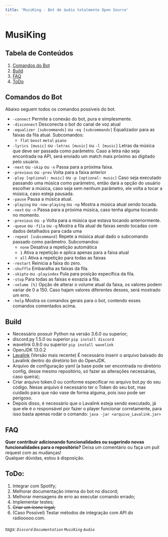 ```yaml
---
title: 'MusiKing - Bot de áudio totalmente Open Source'
---
```


MusiKing
===

## Tabela de Conteúdos

1. [Comandos do Bot](#comandos-do-Bot)
2. [Build](#build)
3. [FAQ](#faq)
4. [ToDo](#todo)

## Comandos do Bot

Abaixo seguem todos os comandos possíveis do bot.

* ```-connect```
    Permite a conexão do bot, pura e simplesmente.
* ```-disconnect```
    Desconecta o bot do canal de voz atual
* ```-equalizer [subcommands]``` ou ```-eq [subcommands]```
    Equalizador para as faixas da fila atual.
    Subcomandos:
    - ```flat``` ```boost``` ```metal``` ```piano```
* ```-lyrics [music]``` ou ```-letras [music]``` ou ```-l [music]```
    Letras da música que deve ser passada como parâmetro. Caso a letra não seja encontrada na API, será enviado um match mais próximo ao digitado pelo usuário.
* ```-next``` ou ```-skip``` ou ```-n```
    Passa para a próxima faixa.
* ```-previous``` ou ```-prev```
    Volta para a faixa anterior
* ```-play [optional: music]``` ou ```-p [optional: music]```
    Caso seja executado passando uma música como parâmetro, então dará a opção do usuário escolher a música, caso seja sem nenhum parâmetro, ele volta a tocar a música, caso esteja pausada.
* ```-pause```
    Pausa a música atual.
* ```-playing``` ou ```-now-playing``` ou ```-np```
    Mostra a música atual sendo tocada.
* ```-next``` ou ```-n```
    Passa para a próxima música, caso tenha alguma tocando no momento.
* ```-previous``` ou ```-p```
    Volta para a música que estava tocando anteriormente.
* ```-queue``` ou ```-fila``` ou ```-q```
    Mostra a fila atual de faixas sendo tocadas com dados detalhados para cada uma
* ```-repeat [subcommand]```
    Repete a música atual dado o subcomando passado como parâmetro.
    Subcomandos:
    - ```none``` Desativa a repetição automática
    - ```1``` Ativa a repetição e aplica apenas para a faixa atual
    - ```all``` Ativa a repetição para todas as faixas
* ```-restart```
    Reinicia a faixa do zero.
* ```-shuffle```
    Embaralha as faixas da fila.
* ```-skipto``` ou ```-playindex```
    Pula para posição específica da fila.
* ```-stop```
    Para todas as faixas e esvazia a fila.
* ```-volume [%]```
    Opção de alterar o volume atual da faixa, os valores podem variar de 0 a 150. Caso hajam valores diferentes desses, será mostrado um erro.
* ```-help```
    Mostra os comandos gerais para o bot, contendo esses comandos comentados acima.

## Build
- Necessário possuir Python na versão 3.6.0 ou superior;
- discord.py 1.5.0 ou superior ```pip install discord```
- wavelink 0.9.0 ou superior ```pip install wavelink```
- OpenJDK 13.0.2
- [Lavalink](https://ci.fredboat.com/viewLog.html?buildId=lastSuccessful&buildTypeId=Lavalink_Build&tab=artifacts&guest=1) (Versão mais recente)
É necessário inserir o arquivo baixado do Lavalink dentro do diretório bin do OpenJDK.
- Arquivo de configuração yaml (a base pode ser encontrada no diretório config, desse mesmo repositório, só fazer as alterações necessárias, caso queira);
- Criar arquivo token.0 ou conforme especificar no arquivo bot.py do seu código. Nesse arquivo é necessário ter o Token do seu bot, mas cuidado para que não vase de forma alguma, pois isso pode ser perigoso.
- Depois disso, é necessário que o Lavalink esteja sendo executado, já que ele é o responsável por fazer o player funcionar corretamente, para isso basta apenas rodar o comando:
```java -jar <arquivo_Lavalink.jar>```


## FAQ

**Quer contribuir adicionando funcionalidades ou sugerindo novas funcionalidades para o repositório?** Deixa um comentário ou faça um pull request com as mudanças!<br/>
Qualquer dúvidas, estou à disposição.


## ToDo:
1. Integrar com Spotify;
2. Melhorar documentação interna do bot no discord;
3. Melhorar mensagens de erro ao executar comando errado;
4. Implementar testes;
5. ~~Criar um ícone legal;~~
6. (Caso Possível) Testar métodos de integração com API do radiooooo.com.

###### tags: `Discord` `Documentation` `MusiKing` `Audio`
